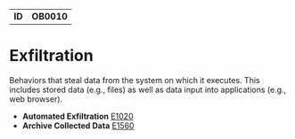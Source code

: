 |||
|--|-----|
|**ID**|**OB0010**|

# Exfiltration #
Behaviors that steal data from the system on which it executes. This includes stored data (e.g., files) as well as data input into applications (e.g., web browser).

* **Automated Exfiltration** [E1020](https://github.com/MBCProject/mbc-markdown/blob/master/exfiltration/auto-exfiltrate.md)
* **Archive Collected Data** [E1560](https://github.com/MBCProject/mbc-markdown/blob/master/exfiltration/data-encrypted.md)